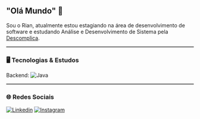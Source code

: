 
## "Olá Mundo" 👋

Sou o Rian, atualmente estou estagiando na área de desenvolvimento de software e estudando Análise e Desenvolvimento de Sistema pela [Descomplica](https://descomplica.com.br/faculdade/b/).


<hr style="height: 3px; background-color: gray; border: none;">

### 🖥️ Tecnologias & Estudos

Backend: ![Java](https://img.shields.io/badge/Java-007396?style=flat&logo=openjdk&logoColor=white)

<hr style="height: 3px; background-color: gray; border: none;">

### 🌐 Redes Sociais

[![Linkedin](https://img.shields.io/badge/LinkedIn-0077B5?style=for-the-badge&logo=linkedin&logoColor=white)](www.linkedin.com/in/rianezequias)
[![Instagram](https://img.shields.io/badge/Instagram-E3205F?style=for-the-badge&logo=instagram&logoColor=white)](https://www.instagram.com/__hrian/)


